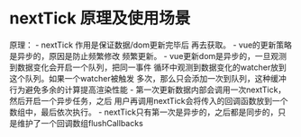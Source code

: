 

# nextTick 原理及使用场景

   原理：
       - nextTick 作用是保证数据/dom更新完毕后 再去获取。
       - vue的更新策略是异步的，原因是防止频繁修改 频繁更新。
       - vue更新dom是异步的，一旦观测到数据变化会开启一个队列，把同一事件
         循环中观测到数据变化的watcher放到这个队列。如果一个watcher被触发
         多次，那么只会添加一次到队列，这种缓冲行为避免多余的计算提高渲染性能
       - 第一次更新数据内部会调用一次nextTick，然后开启一个异步任务，之后
         用户再调用nextTick会将传入的回调函数放到一个数组中，最后依次执行。
       - nextTick只有第一次是异步的，之后都是同步的，只是维护了一个回调数组flushCallbacks  